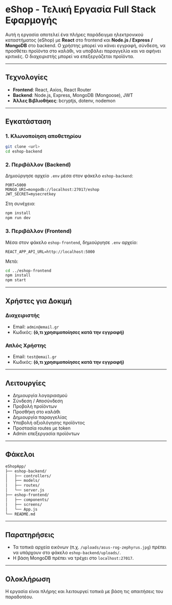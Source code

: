 # eShop - Τελική Εργασία Full Stack Εφαρμογής

Αυτή η εργασία αποτελεί ένα πλήρες παράδειγμα ηλεκτρονικού καταστήματος (eShop) με **React** στο frontend και **Node.js / Express / MongoDB** στο backend. Ο χρήστης μπορεί να κάνει εγγραφή, σύνδεση, να προσθέτει προϊόντα στο καλάθι, να υποβάλει παραγγελία και να αφήνει κριτικές. Ο διαχειριστής μπορεί να επεξεργάζεται προϊόντα.

---

##  Τεχνολογίες

- **Frontend**: React, Axios, React Router
- **Backend**: Node.js, Express, MongoDB (Mongoose), JWT
- **Άλλες Βιβλιοθήκες**: bcryptjs, dotenv, nodemon

---

##  Εγκατάσταση

### 1. Κλωνοποίηση αποθετηρίου
```bash
git clone <url>
cd eshop-backend
```

### 2. Περιβάλλον (Backend)

Δημιούργησε αρχείο `.env` μέσα στον φάκελο `eshop-backend`:

```
PORT=5000
MONGO_URI=mongodb://localhost:27017/eshop
JWT_SECRET=mysecretkey
```

Στη συνέχεια:

```bash
npm install
npm run dev
```

### 3. Περιβάλλον (Frontend)

Μέσα στον φάκελο `eshop-frontend`, δημιούργησε `.env` αρχείο:

```
REACT_APP_API_URL=http://localhost:5000
```

Μετά:

```bash
cd ../eshop-frontend
npm install
npm start
```

---

##  Χρήστες για Δοκιμή

###  Διαχειριστής
- Email: `admin@email.gr`
- Κωδικός: **(ό,τι χρησιμοποίησες κατά την εγγραφή)**

###  Απλός Χρήστης
- Email: `test@email.gr`
- Κωδικός: **(ό,τι χρησιμοποίησες κατά την εγγραφή)**

---

##  Λειτουργίες

-  Δημιουργία λογαριασμού
-  Σύνδεση / Αποσύνδεση
-  Προβολή προϊόντων
-  Προσθήκη στο καλάθι
-  Δημιουργία παραγγελίας
-  Υποβολή αξιολόγησης προϊόντος
-  Προστασία routes με token
-  Admin επεξεργασία προϊόντων

---

##  Φάκελοι

```bash
eShopApp/
├── eshop-backend/
│   ├── controllers/
│   ├── models/
│   ├── routes/
│   └── server.js
├── eshop-frontend/
│   ├── components/
│   ├── screens/
│   └── App.js
└── README.md
```

---

##  Παρατηρήσεις

- Τα τοπικά αρχεία εικόνων (π.χ. `/uploads/asus-rog-zephyrus.jpg`) πρέπει να υπάρχουν στο φάκελο `eshop-backend/uploads/`.
- Η βάση MongoDB πρέπει να τρέχει στο `localhost:27017`.

---

## Ολοκλήρωση

Η εργασία είναι πλήρης και λειτουργεί τοπικά με βάση τις απαιτήσεις του παραδοτέου.
